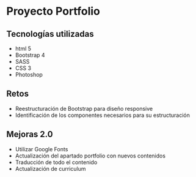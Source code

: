 <h1>Proyecto Portfolio</h1>
 
<h2>Tecnologías utilizadas</h2>
<ul>
  <li>html 5</li>
  <li>Bootstrap 4</li>
  <li>SASS</li>
  <li>CSS 3</li>
 <li>Photoshop</li>
</ul>

<h2>Retos</h2>
<ul>
 <li>Reestructuración de Bootstrap para diseño responsive</li>
 <li>Identificación de los componentes necesarios para su estructuración</li>
</ul>

<h2>Mejoras 2.0</h2>
<ul>
 <li>Utilizar Google Fonts</li>
 <li>Actualización del apartado portfolio con nuevos contenidos</li>
 <li>Traducción de todo el contenido</li>
 <li>Actualización de curriculum</li>
</ul>
